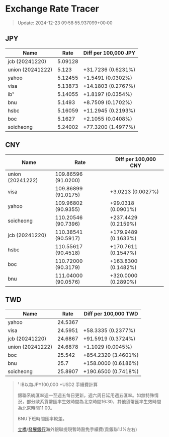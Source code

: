 # Exchange Rate Tracer

> Update: 2024-12-23 09:58:55.937099+00:00

## JPY

| Name             |    Rate | Diff per 100,000 JPY   |
|------------------|---------|------------------------|
| jcb (20241220)   | 5.09128 |                        |
| union (20241222) | 5.123   | +31.7236 (0.6231%)     |
| yahoo            | 5.12455 | +1.5491 (0.0302%)      |
| visa             | 5.13873 | +14.1803 (0.2767%)     |
| ib¹              | 5.14055 | +1.8197 (0.0354%)      |
| bnu              | 5.1493  | +8.7509 (0.1702%)      |
| hsbc             | 5.16059 | +11.2945 (0.2193%)     |
| boc              | 5.1627  | +2.1055 (0.0408%)      |
| soicheong        | 5.24002 | +77.3200 (1.4977%)     |

## CNY

| Name             | Rate                | Diff per 100,000 CNY   |
|------------------|---------------------|------------------------|
| union (20241222) | 109.86596	(91.0200) |                        |
| visa             | 109.86899	(91.0175) | +3.0213 (0.0027%)      |
| yahoo            | 109.96802	(90.9355) | +99.0318 (0.0901%)     |
| soicheong        | 110.20546	(90.7396) | +237.4429 (0.2159%)    |
| jcb (20241220)   | 110.38541	(90.5917) | +179.9489 (0.1633%)    |
| hsbc             | 110.55617	(90.4518) | +170.7611 (0.1547%)    |
| boc              | 110.72000	(90.3179) | +163.8300 (0.1482%)    |
| bnu              | 111.04000	(90.0576) | +320.0000 (0.2890%)    |

## TWD

| Name             |    Rate | Diff per 100,000 TWD   |
|------------------|---------|------------------------|
| yahoo            | 24.5367 |                        |
| visa             | 24.5951 | +58.3335 (0.2377%)     |
| jcb (20241220)   | 24.6867 | +91.5919 (0.3724%)     |
| union (20241222) | 24.6878 | +1.1029 (0.0045%)      |
| boc              | 25.542  | +854.2320 (3.4601%)    |
| bnu              | 25.7    | +158.0000 (0.6186%)    |
| soicheong        | 25.8907 | +190.6500 (0.7418%)    |


> ¹ IB以每JPY100,000 +USD2 手續費計算
>
> 銀聯系統匯率週一至週五每日更新，週六周日延用週五匯率。如無特殊情況，部分歐系貨幣匯率生效時間為北京時間16:30，其他貨幣匯率生效時間為北京時間11:00。
>
> BNU下班時間匯率較差。
>
> [立橋](https://www.wlbank.com.mo/uploads/ueditor/file/20181211/1544536513900230.pdf)/[發展銀行](https://www.mdb.com.mo/Service_Charges_20230728.pdf)海外銀聯提現暫時豁免手續費(貴銀聯1.1%左右)

